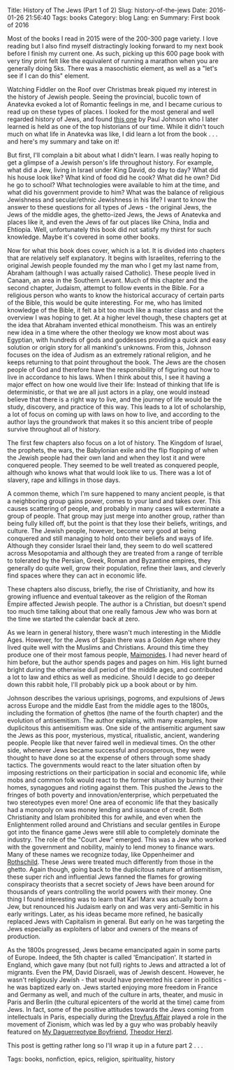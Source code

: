 Title: History of The Jews (Part 1 of 2)
Slug: history-of-the-jews
Date: 2016-01-26 21:56:40
Tags: books
Category: blog
Lang: en
Summary: First book of 2016

Most of the books I read in 2015 were of the 200-300 page variety. I love reading but I also find myself distractingly looking forward to my next book before I finish my current one. As such, picking up this 600 page book with very tiny print felt like the equivalent of running a marathon when you are generally doing 5ks. There was a masochistic element, as well as a "let's see if I can do this" element.

Watching Fiddler on the Roof over Christmas break piqued my interest in the history of Jewish people. Seeing the provincial, bucolic town of Anatevka evoked a lot of Romantic feelings in me, and I became curious to read up on these types of places. I looked for the most general and well regarded history of Jews, and found [this one](http://www.amazon.com/A-History-Jews-Paul-Johnson/dp/0060915331) by Paul Johnson who I later learned is held as one of the top historians of our time. While it didn't touch much on what life in Anatevka was like, I did learn a lot from the book . . . and here's my summary and take on it!

But first, I'll complain a bit about what I didn't learn. I was really hoping to get a glimpse of a Jewish person's life throughout history. For example, what did a Jew, living in Israel under King David, do day to day? What did his house look like? What kind of food did he cook? What did he own? Did he go to school? What technologies were available to him at the time, and what did his government provide to him? What was the balance of religious Jewishness and secular/ethnic Jewishness in his life? I want to know the answer to these questions for all types of Jews - the original Jews, the Jews of the middle ages, the ghetto-ized Jews, the Jews of Anatevka and places like it, and even the Jews of far out places like China, India and Ehtiopia. Well, unfortunately this book did not satisfy my thirst for such knowledge. Maybe it's covered in some other books.

Now for what this book does cover, which is a lot. It is divided into chapters that are relatively self explanatory. It begins with Israelites, referring to the original Jewish people founded my the man who I get my last name from, Abraham (although I was actually raised Catholic). These people lived in Canaan, an area in the Southern Levant. Much of this chapter and the second chapter, Judaism, attempt to follow events in the Bible. For a religious person who wants to know the historical accuracy of certain parts of the Bible, this would be quite interesting. For me, who has limited knowledge of the Bible, it felt a bit too much like a master class and not the overview I was hoping to get. At a higher level though, these chapters get at the idea that Abraham invented ethical monotheism. This was an entirely new idea in a time where the other theology we know most about was Egyptian, with hundreds of gods and goddesses providing a quick and easy solution or origin story for all mankind's unknowns. From this, Johnson focuses on the idea of Judism as an extremely rational religion, and he keeps returning to that point throughout the book. The Jews are the chosen people of God and therefore have the responsibility of figuring out how to live in accordance to his laws. When I think about this, I see it having a major effect on how one would live their life: Instead of thinking that life is deterministic, or that we are all just actors in a play, one would instead believe that there is a right way to live, and the journey of life would be the study, discovery, and practice of this way. This leads to a lot of scholarship, a lot of focus on coming up with laws on how to live, and according to the author lays the groundwork that makes it so this ancient tribe of people survive throughout all of history.

The first few chapters also focus on a lot of history. The Kingdom of Israel, the prophets, the wars, the Babylonian exile and the flip flopping of when the Jewish people had their own land and when they lost it and were conquered people. They seemed to be well treated as conquered people, although who knows what that would look like to us. There was a lot of slavery, rape and killings in those days.

A common theme, which I'm sure happened to many ancient people, is that a neighboring group gains power, comes to your land and takes over. This causes scattering of people, and probably in many cases will exterminate a group of people. That group may just merge into another group, rather than being fully killed off, but the point is that they lose their beliefs, writings, and culture. The Jewish people, however, become very good at being conquered and still managing to hold onto their beliefs and ways of life. Although they consider Israel their land, they seem to do well scattered across Mesopotamia and although they are treated from a range of terrible to tolerated by the Persian, Greek, Roman and Byzantine empires, they generally do quite well, grow their population, refine their laws, and cleverly find spaces where they can act in economic life.

These chapters also discuss, briefly, the rise of Christianity, and how its growing influence and eventual takeover as the religion of the Roman Empire affected Jewish people. The author is a Christian, but doesn't spend too much time talking about that one really famous Jew who was born at the time we started the calendar back at zero.

As we learn in general history, there wasn't much interesting in the Middle Ages. However, for the Jews of Spain there was a Golden Age where they lived quite well with the Muslims and Christians. Around this time they produce one of their most famous people, [Maimonides](https://en.wikipedia.org/wiki/Maimonides). I had never heard of him before, but the author spends pages and pages on him. His light burned bright during the otherwise dull period of the middle ages, and contributed a lot to law and ethics as well as medicine. Should I decide to go deeper down this rabbit hole, I'll probably pick up a book about or by him.

Johnson describes the various uprisings, pogroms, and expulsions of Jews across Europe and the middle East from the middle ages to the 1800s, including the formation of ghettos (the name of the fourth chapter) and the evolution of antisemitism. The author explains, with many examples, how duplicitous this antisemitism was. One side of the antisemitic argument saw the Jews as this poor, mysterious, mystical, ritualistic, ancient, wandering people. People like that never faired well in medieval times. On the other side, whenever Jews became successful and prosperous, they were thought to have done so at the expense of others through some shady tactics. The governments would react to the later situation often by imposing restrictions on their participation in social and economic life, while mobs and common folk would react to the former situation by burning their homes, synagogues and rioting against them. This pushed the Jews to the fringes of both poverty and innovation/enterprise, which perpetuated the two stereotypes even more! One area of economic life that they basically had a monopoly on was money lending and issuance of credit. Both Christianity and Islam prohibited this for awhile, and even when the Enlightenment rolled around and Christians and secular gentiles in Europe got into the finance game Jews were still able to completely dominate the industry. The role of the "Court Jew" emerged. This was a Jew who worked with the government and nobility, mainly to lend money to finance wars. Many of these names we recognize today, like Oppenheimer and [Rothschild](https://en.wikipedia.org/wiki/Rothschild_family). These Jews were treated much differently from those in the ghetto. Again though, going back to the duplicitous nature of antisemitism, these super rich and influential Jews fanned the flames for growing conspiracy theorists that a secret society of Jews have been around for thousands of years controlling the world powers with their money. One thing I found interesting was to learn that Karl Marx was actually born a Jew, but renounced his Judaism early on and was very anti-Semitic in his early writings. Later, as his ideas became more refined, he basically replaced Jews with Capitalism in general. But early on he was targeting the Jews especially as exploiters of labor and owners of the means of production.

As the 1800s progressed, Jews became emancipated again in some parts of Europe. Indeed, the 5th chapter is called 'Emancipation'. It started in England, which gave many (but not full) rights to Jews and attracted a lot of migrants. Even the PM, David Disraeli, was of Jewish descent. However, he wasn't religiously Jewish - that would have prevented his career in politics - he was baptized early on. Jews started enjoying more freedom in France and Germany as well, and much of the culture in arts, theater, and music in Paris and Berlin (the cultural epicenters of the world at the time) came from Jews. In fact, some of the positive attitudes towards the Jews coming from intellectuals in Paris, especially during the [Dreyfus Affair](https://en.wikipedia.org/wiki/Dreyfus_affair) played a role in the movement of Zionism, which was led by a guy who was probably heavily featured on [My Daguerreotype Boyfriend](http://mydaguerreotypeboyfriend.tumblr.com/), [Theodor Herzl](https://en.wikipedia.org/wiki/Theodor_Herzl).

This post is getting rather long so I'll wrap it up in a future part 2 . . .



Tags: books, nonfiction, epics, religion, spirituality, history
